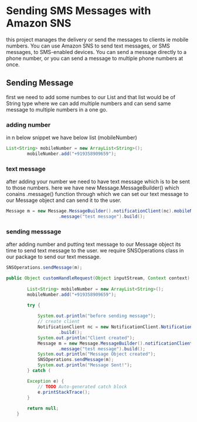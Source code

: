 # Sending SMS Messages with Amazon SNS

this project manages the delivery or send the messages to clients ie mobile numbers.
You can use Amazon SNS to send text messages, or SMS messages, to SMS-enabled devices. You can send a message directly to a phone number, or you can send a message to multiple phone numbers at once.


## Sending Message

first we need to add some numbes to our List and that list would be of String type where we can add multiple numbers and can send same message to multiple numbers in a one go.

### adding number
in n below snippet we have below list (mobileNumber)
``` java
List<String> mobileNumber = new ArrayList<String>();
		mobileNumber.add("+919358909659");
```

### text message
after adding your number we need to have text message which is to be sent to those numbers.
here we have new Message.MessageBuilder() which conains .message() function through which we can set our text message to our Message object and can send it to the user.
``` java
Message m = new Message.MessageBuilder().notificationClient(nc).mobileNumber(mobileNumber)
					.message("test message").build();
```

### sending messsage
after adding number and putting text message to our Message object its time to send text message to the user.
we require SNSOperations class in our package to send our text message.
``` java
SNSOperations.sendMessage(m);
```



``` java
public Object customHandleRequest(Object inputStream, Context context) throws IOException {
		
		List<String> mobileNumber = new ArrayList<String>();
		mobileNumber.add("+919358909659");
    
		try {

			System.out.println("before sending message");
			// create client
			NotificationClient nc = new NotificationClient.NotificationClientBuilder().withCredential(SNSFactory.getCredentials()).withRegion(Regions.US_WEST_2)
					.build();
			System.out.println("Client created");
			Message m = new Message.MessageBuilder().notificationClient(nc).mobileNumber(mobileNumber)
					.message("test message").build();
			System.out.println("Message Object created");
			SNSOperations.sendMessage(m);
			System.out.println("Message Sent!");
		} catch (

		Exception e) {
			// TODO Auto-generated catch block
			e.printStackTrace();
		}
		
		return null;
	}
  
  ```
